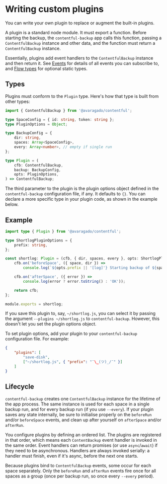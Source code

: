 # Writing custom plugins

You can write your own plugin to replace or augment the built-in plugins.

A plugin is a standard node module. It must export a function. Before starting the backup, the `contentful-backup` app calls this function, passing a `ContentfulBackup` instance and other data, and the function must return a `ContentfulBackup` instance.

Essentially, plugins add event handlers to the `ContentfulBackup` instance and then return it. See [Events](./events.md) for details of all events you can subscribe to, and [Flow types](./flow-types.md) for optional static types.


## Types

Plugins must conform to the `Plugin` type. Here's how that type is built from other types:

```ts
import { ContentfulBackup } from '@avaragado/contentful';

type SpaceConfig = { id: string, token: string };
type PluginOptions = Object;

type BackupConfig = {
    dir: string,
    spaces: Array<SpaceConfig>,
    every: Array<number>, // empty if single run
};

type Plugin = (
    cfb: ContentfulBackup,
    backup: BackupConfig,
    opts: PluginOptions,
) => ContentfulBackup;
```

The third parameter to the plugin is the plugin options object defined in the `contentful-backup` configuration file, if any. It defaults to `{}`. You can declare a more specific type in your plugin code, as shown in the example below.


## Example

```ts
import type { Plugin } from '@avaragado/contentful';

type ShortlogPluginOptions = {
    prefix: string,
};

const shortlog: Plugin = (cfb, { dir, spaces, every }, opts: ShortlogPluginOptions) => {
    cfb.on('beforeSpace', ({ space, dir }) =>
        console.log(`${opts.prefix || '[log]'} Starting backup of ${space} to ${dir}...`));

    cfb.on('afterSpace', ({ error }) =>
        console.log(error ? error.toString() : 'OK'));

    return cfb;
};

module.exports = shortlog;
```

If you save this plugin to, say, `~/shortlog.js`, you can select it by passing the argument `--plugins ~/shortlog.js` to `contentful-backup`. However, this doesn't let you set the plugin options object.

To set plugin options, add your plugin to your `contentful-backup` configuration file. For example:

```json
{
    "plugins": [
        "save-disk",
        ["~/shortlog.js", { "prefix": "¯\_(ツ)_/¯" }]
    ]
}
```


## Lifecycle

`contentful-backup` creates one `ContentfulBackup` instance for the lifetime of the app process. The same instance is used for each space in a single backup run, and for every backup run (if you use `--every`). If your plugin saves any state internally, be sure to initialise properly on the `beforeRun` and/or `beforeSpace` events, and clean up after yourself on `afterSpace` and/or `afterRun`.

You configure plugins by defining an ordered list. The plugins are registered in that order, which means each `ContentBackup` event handler is invoked in the same order. Event handlers can return promises (or use `async`/`await`) if they need to be asynchronous. Handlers are always invoked serially: a handler must finish, even if it's async, before the next one starts.

Because plugins bind to `ContentfulBackup` events, some occur for each space separately. Only the `beforeRun` and `afterRun` events fire once for all spaces as a group (once per backup run, so once every `--every` period).
